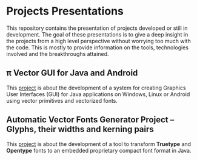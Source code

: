 # Projects Presentations
This repository contains the presentation of projects developed or still in development. The goal of these presentations is to give a deep insight in the projects from a high level perspective without worrying too much with the code. This is mostly to provide information on the tools, technologies involved and the breakthroughs attained.

##  π Vector GUI for Java and Android

This [project](https://github.com/nilostolte/Projects-Presentations/blob/main/%CF%80%20Vector%20GUI%20for%20Java%20and%20Android.md#%CF%80-vector-gui-for-java-and-android) is about the development of a system for creating  Graphics User Interfaces (GUI) for Java applications on Windows, Linux or Android using vector primitives and vectorized fonts.

## Automatic Vector Fonts Generator Project – Glyphs, their widths and kerning pairs

This [project](https://github.com/nilostolte/Projects-Presentations/blob/main/Automatic%20Vector%20Fonts%20Generator%20Project.md#automatic-vector-fonts-generator-project--glyphs-their-widths-and-kerning-pairs) is about the development of a tool to transform **Truetype** and **Opentype** fonts to an embedded proprietary compact font format in Java.
